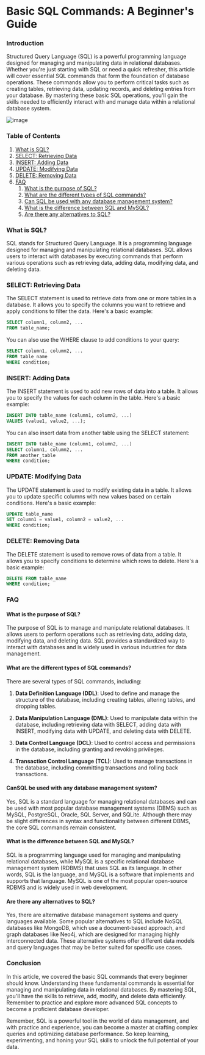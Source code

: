# Basic SQL Commands: A Beginner's Guide

### Introduction

Structured Query Language (SQL) is a powerful programming language designed for managing and manipulating data in relational databases. Whether you're just starting with SQL or need a quick refresher, this article will cover essential SQL commands that form the foundation of database operations. These commands allow you to perform critical tasks such as creating tables, retrieving data, updating records, and deleting entries from your database. By mastering these basic SQL operations, you'll gain the skills needed to efficiently interact with and manage data within a relational database system.

![image](https://github.com/user-attachments/assets/00c5ff23-cd52-47c1-b672-749be39ebf82)


### Table of Contents

1. [What is SQL?](#what-is-sql)
2. [SELECT: Retrieving Data](#select-retrieving-data)
3. [INSERT: Adding Data](#insert-adding-data)
4. [UPDATE: Modifying Data](#update-modifying-data)
5. [DELETE: Removing Data](#delete-removing-data)
6. [FAQ](#faq)
   1. [What is the purpose of SQL?](#what-is-the-purpose-of-sql)
   2. [What are the different types of SQL commands?](#what-are-the-different-types-of-sql-commands)
   3. [Can SQL be used with any database management system?](#can-sql-be-used-with-any-database-management-system)
   4. [What is the difference between SQL and MySQL?](#what-is-the-difference-between-sql-and-mysql)
   5. [Are there any alternatives to SQL?](#are-there-any-alternatives-to-sql)

### What is SQL? <a name="what-is-sql"></a>

SQL stands for Structured Query Language. It is a programming language designed for managing and manipulating relational databases. SQL allows users to interact with databases by executing commands that perform various operations such as retrieving data, adding data, modifying data, and deleting data.

### SELECT: Retrieving Data <a name="select-retrieving-data"></a>

The SELECT statement is used to retrieve data from one or more tables in a database. It allows you to specify the columns you want to retrieve and apply conditions to filter the data. Here's a basic example:

```sql
SELECT column1, column2, ...
FROM table_name;
```

You can also use the WHERE clause to add conditions to your query:

```sql
SELECT column1, column2, ...
FROM table_name
WHERE condition;
```

### INSERT: Adding Data <a name="insert-adding-data"></a>

The INSERT statement is used to add new rows of data into a table. It allows you to specify the values for each column in the table. Here's a basic example:

```sql
INSERT INTO table_name (column1, column2, ...)
VALUES (value1, value2, ...);
```

You can also insert data from another table using the SELECT statement:

```sql
INSERT INTO table_name (column1, column2, ...)
SELECT column1, column2, ...
FROM another_table
WHERE condition;
```

### UPDATE: Modifying Data <a name="update-modifying-data"></a>

The UPDATE statement is used to modify existing data in a table. It allows you to update specific columns with new values based on certain conditions. Here's a basic example:

```sql
UPDATE table_name
SET column1 = value1, column2 = value2, ...
WHERE condition;
```

### DELETE: Removing Data <a name="delete-removing-data"></a>

The DELETE statement is used to remove rows of data from a table. It allows you to specify conditions to determine which rows to delete. Here's a basic example:

```sql
DELETE FROM table_name
WHERE condition;
```

### FAQ <a name="faq"></a>

#### What is the purpose of SQL? <a name="what-is-the-purpose-of-sql"></a>

The purpose of SQL is to manage and manipulate relational databases. It allows users to perform operations such as retrieving data, adding data, modifying data, and deleting data. SQL provides a standardized way to interact with databases and is widely used in various industries for data management.

#### What are the different types of SQL commands? <a name="what-are-the-different-types-of-sql-commands"></a>

There are several types of SQL commands, including:

1. **Data Definition Language (DDL)**: Used to define and manage the structure of the database, including creating tables, altering tables, and dropping tables.

2. **Data Manipulation Language (DML)**: Used to manipulate data within the database, including retrieving data with SELECT, adding data with INSERT, modifying data with UPDATE, and deleting data with DELETE.

3. **Data Control Language (DCL)**: Used to control access and permissions in the database, including granting and revoking privileges.

4. **Transaction Control Language (TCL)**: Used to manage transactions in the database, including committing transactions and rolling back transactions.

#### CanSQL be used with any database management system? <a name="can-sql-be-used-with-any-database-management-system"></a>

Yes, SQL is a standard language for managing relational databases and can be used with most popular database management systems (DBMS) such as MySQL, PostgreSQL, Oracle, SQL Server, and SQLite. Although there may be slight differences in syntax and functionality between different DBMS, the core SQL commands remain consistent.

#### What is the difference between SQL and MySQL? <a name="what-is-the-difference-between-sql-and-mysql"></a>

SQL is a programming language used for managing and manipulating relational databases, while MySQL is a specific relational database management system (RDBMS) that uses SQL as its language. In other words, SQL is the language, and MySQL is a software that implements and supports that language. MySQL is one of the most popular open-source RDBMS and is widely used in web development.

#### Are there any alternatives to SQL? <a name="are-there-any-alternatives-to-sql"></a>

Yes, there are alternative database management systems and query languages available. Some popular alternatives to SQL include NoSQL databases like MongoDB, which use a document-based approach, and graph databases like Neo4j, which are designed for managing highly interconnected data. These alternative systems offer different data models and query languages that may be better suited for specific use cases.

### Conclusion

In this article, we covered the basic SQL commands that every beginner should know. Understanding these fundamental commands is essential for managing and manipulating data in relational databases. By mastering SQL, you'll have the skills to retrieve, add, modify, and delete data efficiently. Remember to practice and explore more advanced SQL concepts to become a proficient database developer.

Remember, SQL is a powerful tool in the world of data management, and with practice and experience, you can become a master at crafting complex queries and optimizing database performance. So keep learning, experimenting, and honing your SQL skills to unlock the full potential of your data.
